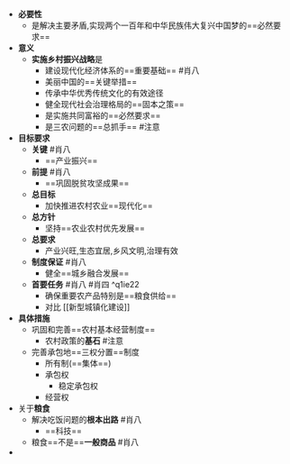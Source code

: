 - **必要性**
	- 是解决主要矛盾,实现两个一百年和中华民族伟大复兴中国梦的==必然要求==
- **意义**
	- **实施乡村振兴战略**是
		- 建设现代化经济体系的==重要基础== #肖八 
		- 美丽中国的==关键举措==
		- 传承中华优秀传统文化的有效途径
		- 健全现代社会治理格局的==固本之策==
		- 是实施共同富裕的==必然要求==
		- 是三农问题的==总抓手== #注意
- **目标要求**
	- **关键** #肖八 
		- ==产业振兴==
	- **前提** #肖八
		- ==巩固脱贫攻坚成果== 
	- **总目标**
		- 加快推进农村农业==现代化==
	- **总方针**
		- 坚持==农业农村优先发展==
	- **总要求**
		- 产业兴旺,生态宜居,乡风文明,治理有效
	- **制度保证** #肖八
		- 健全==城乡融合发展== 
	- **首要任务** #肖八  #肖四  ^q1ie22
		- 确保重要农产品特别是==粮食供给== 
		- 对比 [[新型城镇化建设]]
- **具体措施**
	- 巩固和完善==农村基本经营制度==
		- 农村政策的**基石** #注意 
	- 完善承包地==三权分置==制度
		- 所有制(==集体==)
		- 承包权
			- 稳定承包权
		- 经营权
- 关于**粮食**
	- 解决吃饭问题的**根本出路** #肖八 
		- ==科技== 
	- 粮食==不是==**一般商品** #肖八
- 